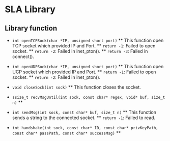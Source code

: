 # SLA Library

## Library function

* `int openTCPSock(char *IP, unsigned short port)`
 ** This function open TCP socket which provided IP and Port.
 ** `return -1`: Failed to open socket.
 ** `return -2`: Failed in inet_pton().
 ** `return -3`: Failed in connect().

* `int openUDPSock(char *IP, unsigned short port)`
 ** This function open UCP socket which provided IP and Port.
 ** `return -1`: Failed to open socket.
 ** `return -2`: Failed in inet_pton().

* `void closeSock(int sock)`
 ** This function closes the socket.

* `ssize_t recvMsgUntil(int sock, const char* regex, void* buf, size_t n)`
 ** 

* `int sendMsg(int sock, const char* buf, size_t n)`
 ** This function sends a string to the connected socket.
 ** `return -1`: Failed to read.

* `int handshake(int sock, const char* ID, const char* privKeyPath, const char* passPath, const char* successMsg)`
 ** 
